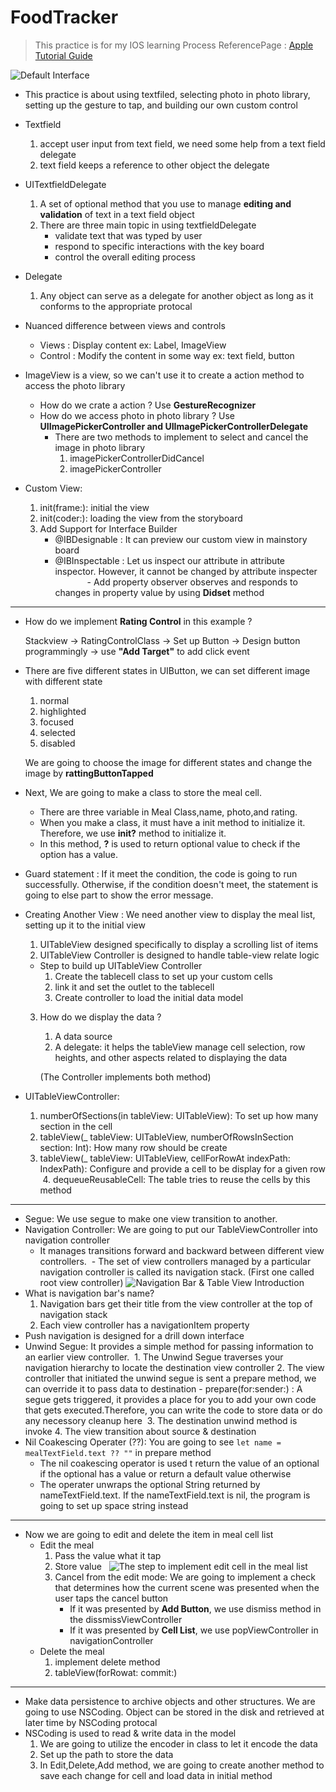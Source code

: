 # FoodTracker
> This practice is for my IOS learning Process
> ReferencePage : [Apple Tutorial Guide](https://developer.apple.com/library/content/referencelibrary/GettingStarted/DevelopiOSAppsSwift/index.html#//apple_ref/doc/uid/TP40015214-CH2-SW1)

![Default Interface](https://github.com/HermesKeng/FoodTracker/blob/master/images/default.png)

- This practice is about using textfiled, selecting photo in photo library, setting up the gesture to tap, and building our own custom control

- Textfield
  1. accept user input from text field, we need some help from a text field delegate
  2. text field keeps a reference to other object the delegate

- UITextfieldDelegate
  1. A set of optional method that you use to manage **editing and validation** of text in a text field object
  2. There are three main topic in using textfieldDelegate 
      - validate text that was typed by user 
      - respond to specific interactions with the key board 
      - control the overall editing process
- Delegate
  1. Any object can serve as a delegate for another object as long as it conforms to the appropriate protocal
  
- Nuanced difference between views and controls
  - Views : Display content ex: Label, ImageView
  - Control : Modify the content in some way ex: text field, button
  
- ImageView is a view, so we can't use it to create a action method to access the photo library
    - How do we crate a action ? Use **GestureRecognizer** 
    - How do we access photo in photo library ? Use **UIImagePickerController and UIImagePickerControllerDelegate**
      - There are two methods to implement to select and cancel the image in photo library
          1. imagePickerControllerDidCancel
          2. imagePickerController
          
- Custom View:
    1. init(frame:): initial the view 
    2. init(coder:): loading the view from the storyboard
    3. Add Support for Interface Builder
        - @IBDesignable : It can preview our custom view in mainstory board
        - @IBInspectable : Let us inspect our attribute in attribute inspector. However, it cannot be changed by attribute inspecter
        
        - Add property observer observes and responds to changes in property value by using **Didset** method
---
- How do we implement **Rating Control** in this example ?
   
   Stackview -> RatingControlClass -> Set up Button -> Design button programmingly -> use **"Add Target"** to add click event
- There are five different states in UIButton, we can set different image with different state
    1. normal
    2. highlighted
    3. focused
    4. selected
    5. disabled
    
    We are going to choose the image for different states and change the image by **rattingButtonTapped**

- Next, We are going to make a class to store the meal cell.
    - There are three variable in Meal Class,name, photo,and rating.
    - When you make a class, it must have a init method to initialize it. Therefore, we use **init?** method to initialize it.
    - In this method, **?** is used to return optional value to check if the option has a value.
    
- Guard statement : If it meet the condition, the code is going to run successfully. Otherwise, if the condition doesn't meet, the statement is going to else part to show the error message. 

- Creating Another View : We need another view to display the meal list, setting up it to the initial view
  1. UITableView designed specifically to display a scrolling list of items
  2. UITableView Controller is designed to handle table-view relate logic 
    - Step to build up UITableView Controller
      1. Create the tablecell class to set up your custom cells
      2. link it and set the outlet to the tablecell
      3. Create controller to load the initial data model
  3. How do we display the data ?
      1. A data source
      2. A delegate: it helps the tableView manage cell selection, row heights, and other aspects related to displaying the data

      (The Controller implements both method)
      
- UITableViewController: 
  1. numberOfSections(in tableView: UITableView): To set up how many section in the cell
  2. tableView(_ tableView: UITableView, numberOfRowsInSection section: Int): How many row should be create 
  3. tableView(_ tableView: UITableView, cellForRowAt indexPath: IndexPath): Configure and provide a cell to be display for a given row
  4. dequeueReusableCell: The table tries to reuse the cells by this method
---
- Segue: We use segue to make one view transition to another.
- Navigation Controller: We are going to put our TableViewController into navigation controller
  - It manages transitions forward and backward between different view controllers.
  - The set of view controllers managed by a particular navigation controller is called its navigation stack. (First one called root view controller)
![Navigation Bar & Table View Introduction](https://github.com/HermesKeng/FoodTracker/blob/master/images/Navbar_TableView.jpeg)
  
- What is navigation bar's name?
  1. Navigation bars get their title from the view controller at the top of navigation stack
  2. Each view controller has a navigationItem property
- Push navigation is designed for a drill down interface
- Unwind Segue: It provides a simple method for passing information to an earlier view controller.
  1. The Unwind Segue traverses your navigation hierarchy to locate the destination view controller
  2. The view controller that initiated the unwind segue is sent a prepare method, we can override it to pass data to destination
      - prepare(for:sender:) : A segue gets triggered, it provides a place for you to add your own code that gets executed.Therefore, you can write the code to store data or do any necessory cleanup here
  3. The destination unwind method is invoke
  4. The view transition about source & destination
  
- Nil Coakescing Operater (??): You are going to see ```let name = mealTextField.text ?? ""``` in prepare method
  - The nil coakescing operator is used t return the value of an optional if the optional has a value or return a default value otherwise
  - The operater unwraps the optional String returned by nameTextField.text. If the nameTextField.text is nil, the program is going to set up space string instead
---
- Now we are going to edit and delete the item in meal cell list
  - Edit the meal
    1. Pass the value what it tap
    2. Store value
    ![The step to implement edit cell in the meal list](https://github.com/HermesKeng/FoodTracker/blob/master/images/EditMeal.jpeg)
     3. Cancel from the edit mode: We are going to implement a check that determines how the current scene was presented when the user taps the cancel button 
        - If it was presented by **Add Button**, we use dismiss method in the dissmissViewController
        - If it was presented by **Cell List**, we use popViewController in navigationController
  - Delete the meal
    1. implement delete method
    2. tableView(forRowat: commit:)
    
---

- Make data persistence to archive objects and other structures. We are going to use NSCoding. Object can be stored in the disk and retrieved at later time by NSCoding protocal
- NSCoding is used to read & write data in the model
   1. We are going to utilize the encoder in class to let it encode the data 
   2. Set up the path to store the data
   3. In Edit,Delete,Add method, we are going to create another method to save each change for cell and load data in initial method 


     
